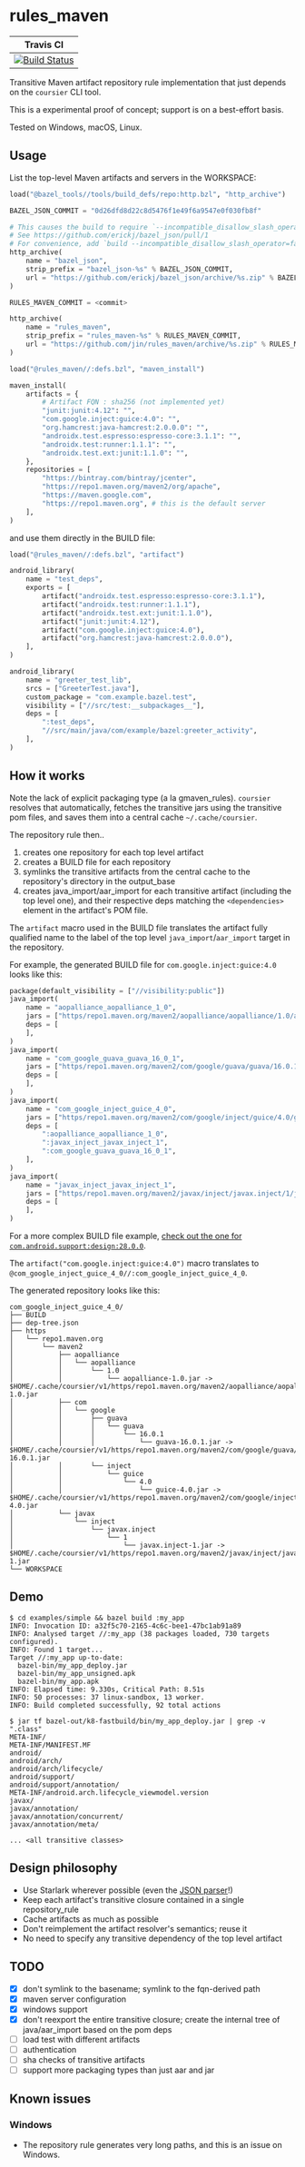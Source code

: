 # rules_maven

| Travis CI                                                                                                         |
| -----                                                                                                             |
| [![Build Status](https://travis-ci.org/jin/rules_maven.svg?branch=master)](https://travis-ci.org/jin/rules_maven) |

Transitive Maven artifact repository rule implementation that just depends on
the `coursier` CLI tool.

This is a experimental proof of concept; support is on a best-effort basis.

Tested on Windows, macOS, Linux. 

## Usage

List the top-level Maven artifacts and servers in the WORKSPACE:

```python
load("@bazel_tools//tools/build_defs/repo:http.bzl", "http_archive")

BAZEL_JSON_COMMIT = "0d26dfd8d22c8d5476f1e49f6a9547e0f030fb8f"

# This causes the build to require `--incompatible_disallow_slash_operator=false`.
# See https://github.com/erickj/bazel_json/pull/1
# For convenience, add `build --incompatible_disallow_slash_operator=false` to your .bazelrc.
http_archive(
    name = "bazel_json",
    strip_prefix = "bazel_json-%s" % BAZEL_JSON_COMMIT,
    url = "https://github.com/erickj/bazel_json/archive/%s.zip" % BAZEL_JSON_COMMIT,
)

RULES_MAVEN_COMMIT = <commit>

http_archive(
    name = "rules_maven",
    strip_prefix = "rules_maven-%s" % RULES_MAVEN_COMMIT,
    url = "https://github.com/jin/rules_maven/archive/%s.zip" % RULES_MAVEN_COMMIT,
)

load("@rules_maven//:defs.bzl", "maven_install")

maven_install(
    artifacts = {
        # Artifact FQN : sha256 (not implemented yet)
        "junit:junit:4.12": "",
        "com.google.inject:guice:4.0": "",
        "org.hamcrest:java-hamcrest:2.0.0.0": "",
        "androidx.test.espresso:espresso-core:3.1.1": "",
        "androidx.test:runner:1.1.1": "",
        "androidx.test.ext:junit:1.1.0": "",
    },
    repositories = [
        "https://bintray.com/bintray/jcenter",
        "https://repo1.maven.org/maven2/org/apache",
        "https://maven.google.com",
        "https://repo1.maven.org", # this is the default server
    ],
)
```

and use them directly in the BUILD file:

```python
load("@rules_maven//:defs.bzl", "artifact")

android_library(
    name = "test_deps",
    exports = [
        artifact("androidx.test.espresso:espresso-core:3.1.1"),
        artifact("androidx.test:runner:1.1.1"),
        artifact("androidx.test.ext:junit:1.1.0"),
        artifact("junit:junit:4.12"),
        artifact("com.google.inject:guice:4.0"),
        artifact("org.hamcrest:java-hamcrest:2.0.0.0"),
    ],
)

android_library(
    name = "greeter_test_lib",
    srcs = ["GreeterTest.java"],
    custom_package = "com.example.bazel.test",
    visibility = ["//src/test:__subpackages__"],
    deps = [
        ":test_deps",
        "//src/main/java/com/example/bazel:greeter_activity",
    ],
)
```

## How it works

Note the lack of explicit packaging type (a la gmaven_rules). `coursier`
resolves that automatically, fetches the transitive jars using the transitive
pom files, and saves them into a central cache `~/.cache/coursier`.

The repository rule then..

1. creates one repository for each top level artifact
1. creates a BUILD file for each repository
1. symlinks the transitive artifacts from the central cache to the repository's
   directory in the output_base
1. creates java_import/aar_import for each transitive artifact (including the
   top level one), and their respective deps matching the `<dependencies>`
   element in the artifact's POM file.

The `artifact` macro used in the BUILD file translates the artifact fully
qualified name to the label of the top level `java_import`/`aar_import` target
in the repository.

For example, the generated BUILD file for `com.google.inject:guice:4.0` looks like this:

```python
package(default_visibility = ["//visibility:public"])
java_import(
	name = "aopalliance_aopalliance_1_0",
	jars = ["https/repo1.maven.org/maven2/aopalliance/aopalliance/1.0/aopalliance-1.0.jar"],
	deps = [
	],
)
java_import(
	name = "com_google_guava_guava_16_0_1",
	jars = ["https/repo1.maven.org/maven2/com/google/guava/guava/16.0.1/guava-16.0.1.jar"],
	deps = [
	],
)
java_import(
	name = "com_google_inject_guice_4_0",
	jars = ["https/repo1.maven.org/maven2/com/google/inject/guice/4.0/guice-4.0.jar"],
	deps = [
		":aopalliance_aopalliance_1_0",
		":javax_inject_javax_inject_1",
		":com_google_guava_guava_16_0_1",
	],
)
java_import(
	name = "javax_inject_javax_inject_1",
	jars = ["https/repo1.maven.org/maven2/javax/inject/javax.inject/1/javax.inject-1.jar"],
	deps = [
	],
)
```

For a more complex BUILD file example, [check out the one for `com.android.support:design:28.0.0`](https://gist.github.com/jin/54f19e344db2ba930789bc3700b2838c).

The `artifact("com.google.inject:guice:4.0")` macro translates to
`@com_google_inject_guice_4_0//:com_google_inject_guice_4_0`.

The generated repository looks like this:

```
com_google_inject_guice_4_0/
├── BUILD
├── dep-tree.json
├── https
│   └── repo1.maven.org
│       └── maven2
│           ├── aopalliance
│           │   └── aopalliance
│           │       └── 1.0
│           │           └── aopalliance-1.0.jar -> $HOME/.cache/coursier/v1/https/repo1.maven.org/maven2/aopalliance/aopalliance/1.0/aopalliance-1.0.jar
│           ├── com
│           │   └── google
│           │       ├── guava
│           │       │   └── guava
│           │       │       └── 16.0.1
│           │       │           └── guava-16.0.1.jar -> $HOME/.cache/coursier/v1/https/repo1.maven.org/maven2/com/google/guava/guava/16.0.1/guava-16.0.1.jar
│           │       └── inject
│           │           └── guice
│           │               └── 4.0
│           │                   └── guice-4.0.jar -> $HOME/.cache/coursier/v1/https/repo1.maven.org/maven2/com/google/inject/guice/4.0/guice-4.0.jar
│           └── javax
│               └── inject
│                   └── javax.inject
│                       └── 1
│                           └── javax.inject-1.jar -> $HOME/.cache/coursier/v1/https/repo1.maven.org/maven2/javax/inject/javax.inject/1/javax.inject-1.jar
└── WORKSPACE
```

## Demo

```shell
$ cd examples/simple && bazel build :my_app
INFO: Invocation ID: a32f5c70-2165-4c6c-bee1-47bc1ab91a89
INFO: Analysed target //:my_app (38 packages loaded, 730 targets configured).
INFO: Found 1 target...
Target //:my_app up-to-date:
  bazel-bin/my_app_deploy.jar
  bazel-bin/my_app_unsigned.apk
  bazel-bin/my_app.apk
INFO: Elapsed time: 9.330s, Critical Path: 8.51s
INFO: 50 processes: 37 linux-sandbox, 13 worker.
INFO: Build completed successfully, 92 total actions

$ jar tf bazel-out/k8-fastbuild/bin/my_app_deploy.jar | grep -v ".class"
META-INF/
META-INF/MANIFEST.MF
android/
android/arch/
android/arch/lifecycle/
android/support/
android/support/annotation/
META-INF/android.arch.lifecycle_viewmodel.version
javax/
javax/annotation/
javax/annotation/concurrent/
javax/annotation/meta/

... <all transitive classes>
```

## Design philosophy

- Use Starlark wherever possible (even the [JSON parser](https://github.com/erickj/bazel_json)!)
- Keep each artifact's transitive closure contained in a single repository_rule
- Cache artifacts as much as possible
- Don't reimplement the artifact resolver's semantics; reuse it
- No need to specify any transitive dependency of the top level artifact

## TODO

- [x] don't symlink to the basename; symlink to the fqn-derived path
- [x] maven server configuration
- [x] windows support
- [x] don't reexport the entire transitive closure; create the internal tree of java/aar_import based on the pom deps
- [ ] load test with different artifacts
- [ ] authentication
- [ ] sha checks of transitive artifacts
- [ ] support more packaging types than just aar and jar

## Known issues

### Windows

- The repository rule generates very long paths, and this is an issue on Windows.
